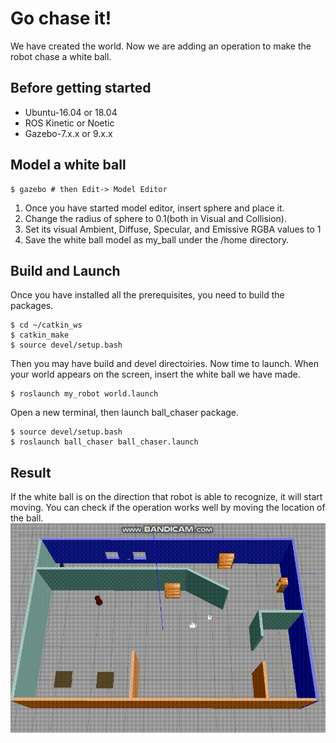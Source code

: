 # Go chase it!
We have created the world. Now we are adding an operation to make the robot chase a white ball.

## Before getting started
* Ubuntu-16.04 or 18.04  
* ROS Kinetic or Noetic
* Gazebo-7.x.x or 9.x.x

## Model a white ball
```console
$ gazebo # then Edit-> Model Editor
```
1. Once you have started model editor, insert sphere and place it.
2. Change the radius of sphere to 0.1(both in Visual and Collision).
3. Set its visual Ambient, Diffuse, Specular, and Emissive RGBA values to 1
4. Save the white ball model as my_ball under the /home directory.

## Build and Launch
Once you have installed all the prerequisites, you need to build the packages.
```console
$ cd ~/catkin_ws
$ catkin_make
$ source devel/setup.bash
```
Then you may have build and devel directoiries. Now time to launch. When your world appears on the screen, insert the white ball we have made.
```console
$ roslaunch my_robot world.launch
```
Open a new terminal, then launch ball_chaser package.
```console
$ source devel/setup.bash
$ roslaunch ball_chaser ball_chaser.launch
```

## Result
If the white ball is on the direction that robot is able to recognize, it will start moving. You can check if the operation works well by moving the location of the ball.   
<img src="bandicam-2024-05-26-21-21-48-393.gif" alt="simulation" style="width:600px;"/>   
